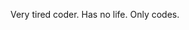 Very tired coder.  Has no life.  Only codes.

<!---
ACodingPerson/ACodingPerson is a ✨ special ✨ repository because its `README.md` (this file) appears on your GitHub profile.
You can click the Preview link to take a look at your changes.
--->
